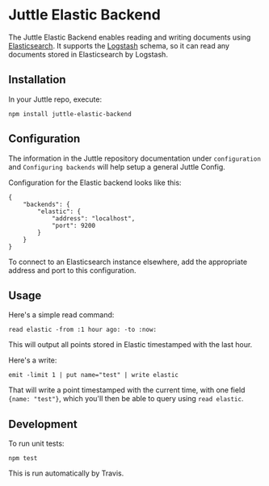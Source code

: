 # Juttle Elastic Backend

The Juttle Elastic Backend enables reading and writing documents using [Elasticsearch](https://www.elastic.co/products/elasticsearch). It supports the [Logstash](https://www.elastic.co/products/logstash) schema, so it can read any documents stored in Elasticsearch by Logstash.

## Installation

In your Juttle repo, execute:
```
npm install juttle-elastic-backend
```

## Configuration

The information in the Juttle repository documentation under `configuration` and `Configuring backends` will help setup a general Juttle Config.

Configuration for the Elastic backend looks like this:
```
{
    "backends": {
        "elastic": {
            "address": "localhost",
            "port": 9200
        }
    }
}
```

To connect to an Elasticsearch instance elsewhere, add the appropriate address and port to this configuration.

## Usage

Here's a simple read command:
```
read elastic -from :1 hour ago: -to :now:
```

This will output all points stored in Elastic timestamped with the last hour.

Here's a write:
```
emit -limit 1 | put name="test" | write elastic
```

That will write a point timestamped with the current time, with one field `{name: "test"}`, which you'll then be able to query using `read elastic`.

## Development

To run unit tests:
```
npm test
```

This is run automatically by Travis.
